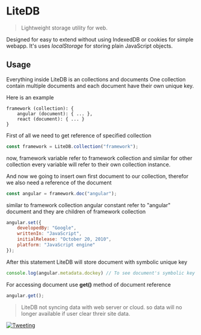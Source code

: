# LiteDB

> Lightweight storage utility for web.

Designed for easy to extend without using IndexedDB or cookies for simple webapp.
It's uses *localStorage* for storing plain JavaScript objects.

## Usage

Everything inside LiteDB is an collections and documents
One collection contain multiple documents and each document have their own unique key.

Here is an example

    framework (collection): {
        angular (document): { ... },
        react (document): { ... }
    }

 First of all we need to get reference of specified collection
```javascript
const framework = LiteDB.collection("framework");
```

 now, framework variable refer to framework collection and similar for other collection every variable will refer to their own collection instance.

 And now we going to insert own first document to our collection, therefor we also need a reference of the document
```javascript
const angular = framework.doc("angular");
```
 similar to framework collection angular constant refer to "angular" document and they are children of framework collection

```javascript
angular.set({
    developedBy: "Google",
    writtenIn: "JavaScript",
    initialRelease: "October 20, 2010",
    platform: "JavaScript engine"
});
```
 After this statement LiteDB will store document with symbolic unique key
```javascript
console.log(angular.metadata.dockey) // To see document's symbolic key
```

 For accessing document use **get()** method of document reference
```javascript
angular.get();
```

> LiteDB not syncing data with web server or cloud. so data will no longer available if user clear threir site data.

[![Tweeting](https://img.shields.io/twitter/url/http/shields.io.svg?style=social)](https://twitter.com/Rajat04500210)
 
